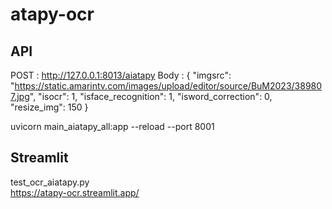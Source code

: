 # atapy-ocr

## API
POST : http://127.0.0.1:8013/aiatapy
Body : {
  "imgsrc": "https://static.amarintv.com/images/upload/editor/source/BuM2023/389807.jpg",
  "isocr": 1,
  "isface_recognition": 1,
  "isword_correction": 0,
  "resize_img": 150
}

uvicorn main_aiatapy_all:app --reload --port 8001  

## Streamlit
test_ocr_aiatapy.py  
https://atapy-ocr.streamlit.app/  
